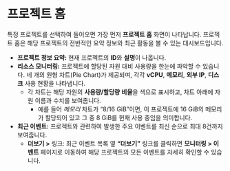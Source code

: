 # 프로젝트 홈 

특정 프로젝트를 선택하여 들어오면 가장 먼저 **프로젝트 홈** 화면이 나타납니다. 프로젝트 홈은 해당 프로젝트의 전반적인 요약 정보와 최근 활동을 볼 수 있는 대시보드입니다.

- **프로젝트 정보 요약:** 현재 프로젝트의 **ID**와 **설명**이 나옵니다. 
- **리소스 모니터링:** 프로젝트에 할당된 자원 대비 사용량을 한눈에 파악할 수 있습니다. 네 개의 원형 차트(Pie Chart)가 제공되며, 각각 **vCPU**, **메모리**, **외부 IP**, **디스크** 사용 현황을 나타냅니다.
    - 각 차트는 해당 자원의 **사용량/할당량 비율**을 색으로 표시하고, 차트 아래에 자원 이름과 수치를 보여줍니다. 
      - 예를 들어 *메모리* 차트가 “8/16 GiB”이면, 이 프로젝트에 16 GiB의 메모리가 할당되어 있고 그 중 8 GiB를 현재 사용 중임을 의미합니다.
- **최근 이벤트:** 프로젝트와 관련하여 발생한 주요 이벤트를 최신 순으로 최대 8건까지 보여줍니다. 
  - **더보기 >** 링크: 최근 이벤트 목록 옆 **“더보기”** 링크를 클릭하면 **모니터링 > 이벤트** 페이지로 이동하여 해당 프로젝트의 모든 이벤트를 자세히 확인할 수 있습니다. 
